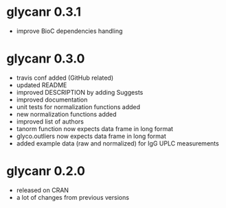 # glycanr 0.3.1

* improve BioC dependencies handling

# glycanr 0.3.0

* travis conf added (GitHub related)
* updated README
* improved DESCRIPTION by adding Suggests
* improved documentation
* unit tests for normalization functions added
* new normalization functions added
* improved list of authors
* tanorm function now expects data frame in long format
* glyco.outliers now expects data frame in long format
* added example data (raw and normalized) for IgG UPLC measurements

# glycanr 0.2.0

* released on CRAN
* a lot of changes from previous versions
